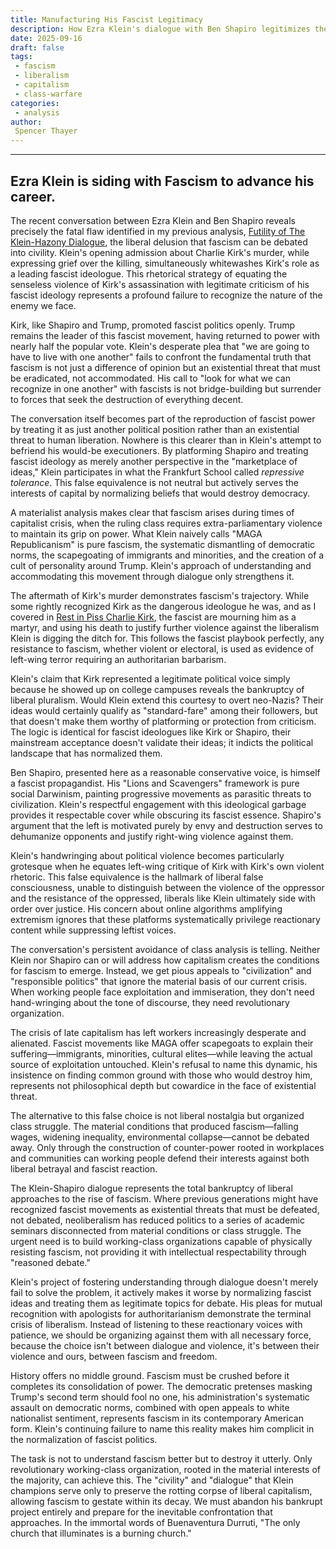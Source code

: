 ```yaml
---
title: Manufacturing His Fascist Legitimacy
description: How Ezra Klein's dialogue with Ben Shapiro legitimizes the fascist project.
date: 2025-09-16
draft: false
tags:
 - fascism
 - liberalism
 - capitalism
 - class-warfare
categories:
 - analysis
author:
 Spencer Thayer
---
```

---
## Ezra Klein is siding with Fascism to advance his career.

The recent conversation between Ezra Klein and Ben Shapiro reveals precisely the fatal flaw identified in my previous analysis, [Futility of The Klein-Hazony Dialogue](/analysis/futility_of_the_klein_hazony_dialogue), the liberal delusion that fascism can be debated into civility. Klein's opening admission about Charlie Kirk's murder, while expressing grief over the killing, simultaneously whitewashes Kirk's role as a leading fascist ideologue. This rhetorical strategy of equating the senseless violence of Kirk's assassination with legitimate criticism of his fascist ideology represents a profound failure to recognize the nature of the enemy we face.

Kirk, like Shapiro and Trump, promoted fascist politics openly. Trump remains the leader of this fascist movement, having returned to power with nearly half the popular vote. Klein's desperate plea that "we are going to have to live with one another" fails to confront the fundamental truth that fascism is not just a difference of opinion but an existential threat that must be eradicated, not accommodated. His call to "look for what we can recognize in one another" with fascists is not bridge-building but surrender to forces that seek the destruction of everything decent.

The conversation itself becomes part of the reproduction of fascist power by treating it as just another political position rather than an existential threat to human liberation. Nowhere is this clearer than in Klein's attempt to befriend his would-be executioners. By platforming Shapiro and treating fascist ideology as merely another perspective in the "marketplace of ideas," Klein participates in what the Frankfurt School called *repressive tolerance*. This false equivalence is not neutral but actively serves the interests of capital by normalizing beliefs that would destroy democracy.

A materialist analysis makes clear that fascism arises during times of capitalist crisis, when the ruling class requires extra-parliamentary violence to maintain its grip on power. What Klein naively calls "MAGA Republicanism" is pure fascism, the systematic dismantling of democratic norms, the scapegoating of immigrants and minorities, and the creation of a cult of personality around Trump. Klein's approach of understanding and accommodating this movement through dialogue only strengthens it.

The aftermath of Kirk's murder demonstrates fascism's trajectory. While some rightly recognized Kirk as the dangerous ideologue he was, and as I covered in  [Rest in Piss Charlie Kirk](rest_in_piss_charlie_kirk), the fascist are mourning him as a martyr, and using his death to justify further violence against the liberalism Klein is digging the ditch for. This follows the fascist playbook perfectly, any resistance to fascism, whether violent or electoral, is used as evidence of left-wing terror requiring an authoritarian barbarism.

Klein's claim that Kirk represented a legitimate political voice simply because he showed up on college campuses reveals the bankruptcy of liberal pluralism. Would Klein extend this courtesy to overt neo-Nazis? Their ideas would certainly qualify as "standard-fare" among their followers, but that doesn't make them worthy of platforming or protection from criticism. The logic is identical for fascist ideologues like Kirk or Shapiro, their mainstream acceptance doesn't validate their ideas; it indicts the political landscape that has normalized them.

Ben Shapiro, presented here as a reasonable conservative voice, is himself a fascist propagandist. His "Lions and Scavengers" framework is pure social Darwinism, painting progressive movements as parasitic threats to civilization. Klein's respectful engagement with this ideological garbage provides it respectable cover while obscuring its fascist essence. Shapiro's argument that the left is motivated purely by envy and destruction serves to dehumanize opponents and justify right-wing violence against them.

Klein's handwringing about political violence becomes particularly grotesque when he equates left-wing critique of Kirk with Kirk's own violent rhetoric. This false equivalence is the hallmark of liberal false consciousness, unable to distinguish between the violence of the oppressor and the resistance of the oppressed, liberals like Klein ultimately side with order over justice. His concern about online algorithms amplifying extremism ignores that these platforms systematically privilege reactionary content while suppressing leftist voices.

The conversation's persistent avoidance of class analysis is telling. Neither Klein nor Shapiro can or will address how capitalism creates the conditions for fascism to emerge. Instead, we get pious appeals to "civilization" and "responsible politics" that ignore the material basis of our current crisis. When working people face exploitation and immiseration, they don't need hand-wringing about the tone of discourse, they need revolutionary organization.

The crisis of late capitalism has left workers increasingly desperate and alienated. Fascist movements like MAGA offer scapegoats to explain their suffering—immigrants, minorities, cultural elites—while leaving the actual source of exploitation untouched. Klein's refusal to name this dynamic, his insistence on finding common ground with those who would destroy him, represents not philosophical depth but cowardice in the face of existential threat.

The alternative to this false choice is not liberal nostalgia but organized class struggle. The material conditions that produced fascism—falling wages, widening inequality, environmental collapse—cannot be debated away. Only through the construction of counter-power rooted in workplaces and communities can working people defend their interests against both liberal betrayal and fascist reaction.

The Klein-Shapiro dialogue represents the total bankruptcy of liberal approaches to the rise of fascism. Where previous generations might have recognized fascist movements as existential threats that must be defeated, not debated, neoliberalism has reduced politics to a series of academic seminars disconnected from material conditions or class struggle. The urgent need is to build working-class organizations capable of physically resisting fascism, not providing it with intellectual respectability through "reasoned debate."

Klein's project of fostering understanding through dialogue doesn't merely fail to solve the problem, it actively makes it worse by normalizing fascist ideas and treating them as legitimate topics for debate. His pleas for mutual recognition with apologists for authoritarianism demonstrate the terminal crisis of liberalism. Instead of listening to these reactionary voices with patience, we should be organizing against them with all necessary force, because the choice isn't between dialogue and violence, it's between their violence and ours, between fascism and freedom.

History offers no middle ground. Fascism must be crushed before it completes its consolidation of power. The democratic pretenses masking Trump's second term should fool no one, his administration's systematic assault on democratic norms, combined with open appeals to white nationalist sentiment, represents fascism in its contemporary American form. Klein's continuing failure to name this reality makes him complicit in the normalization of fascist politics.

The task is not to understand fascism better but to destroy it utterly. Only revolutionary working-class organization, rooted in the material interests of the majority, can achieve this. The "civility" and "dialogue" that Klein champions serve only to preserve the rotting corpse of liberal capitalism, allowing fascism to gestate within its decay. We must abandon his bankrupt project entirely and prepare for the inevitable confrontation that approaches. In the immortal words of Buenaventura Durruti, "The only church that illuminates is a burning church."